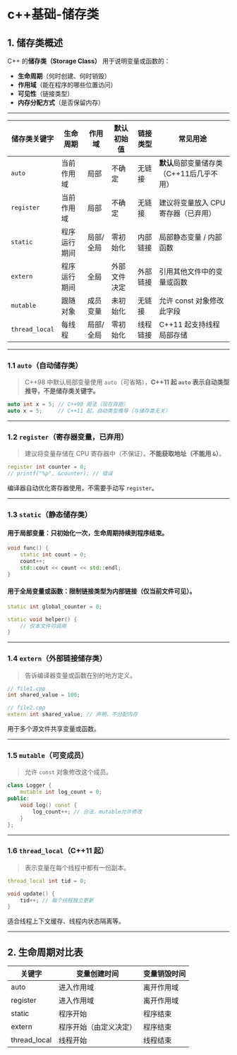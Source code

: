 # c++基础-储存类

## 1. 储存类概述

C++ 的**储存类（Storage Class）** 用于说明变量或函数的：

- **生命周期**（何时创建、何时销毁）
- **作用域**（能在程序的哪些位置访问）
- **可见性**（链接类型）
- **内存分配方式**（是否保留内存）

---


| 储存类关键字 | 生命周期    | 作用域       | 默认初始值     | 链接类型   | 常见用途                   |
|--------------|-------------|--------------|----------------|------------|----------------------------|
| `auto`       | 当前作用域  | 局部         | 不确定         | 无链接     | **默认**局部变量储存类（C++11后几乎不用） |
| `register`   | 当前作用域  | 局部         | 不确定         | 无链接     | 建议将变量放入 CPU 寄存器（已弃用）  |
| `static`     | 程序运行期间| 局部/全局    | 零初始化       | 内部链接   | 局部静态变量 / 内部函数           |
| `extern`     | 程序运行期间| 全局         | 外部文件决定   | 外部链接   | 引用其他文件中的变量或函数        |
| `mutable`    | 跟随对象    | 成员变量     | 未初始化       | 无链接     | 允许 const 对象修改此字段        |
| `thread_local` | 每线程     | 局部/全局    | 零初始化       | 线程链接   | C++11 起支持线程局部存储         |

---

### 1.1 `auto`（自动储存类）

> C++98 中默认局部变量使用 `auto`（可省略），**C++11 起 `auto` 表示自动类型推导，不是储存类关键字。**

```cpp
auto int x = 5; // C++98 用法（现在弃用）
auto x = 5;     // C++11 起，自动类型推导（与储存类无关）
```

---

### 1.2 `register`（寄存器变量，已弃用）

> 建议将变量存储在 CPU 寄存器中（不保证）。**不能获取地址（不能用 `&`）**。

```cpp
register int counter = 0;
// printf("%p", &counter); // 错误
```

编译器自动优化寄存器使用，不需要手动写 `register`。

---

### 1.3 `static`（静态储存类）

#### 用于局部变量：只初始化一次，生命周期持续到程序结束。

```cpp
void func() {
    static int count = 0;
    count++;
    std::cout << count << std::endl;
}
```

#### 用于全局变量或函数：限制链接类型为内部链接（仅当前文件可见）。

```cpp
static int global_counter = 0;

static void helper() {
    // 仅本文件可调用
}
```

---

### 1.4 `extern`（外部链接储存类）

> 告诉编译器变量或函数在别的地方定义。

```cpp
// file1.cpp
int shared_value = 100;

// file2.cpp
extern int shared_value; // 声明，不分配内存
```

用于多个源文件共享变量或函数。

---

### 1.5 `mutable`（可变成员）

> 允许 `const` 对象修改这个成员。

```cpp
class Logger {
    mutable int log_count = 0;
public:
    void log() const {
        log_count++; // 合法，mutable允许修改
    }
};
```

---

### 1.6 `thread_local`（C++11 起）

> 表示变量在每个线程中都有一份副本。

```cpp
thread_local int tid = 0;

void update() {
    tid++; // 每个线程独立更新
}
```

适合线程上下文缓存、线程内状态隔离等。

---

## 2. 生命周期对比表

| 关键字         | 变量创建时间           | 变量销毁时间         |
|----------------|------------------------|------------------------|
| auto           | 进入作用域             | 离开作用域             |
| register       | 进入作用域             | 离开作用域             |
| static         | 程序开始               | 程序结束               |
| extern         | 程序开始（由定义决定） | 程序结束               |
| thread_local   | 线程开始               | 线程结束               |


